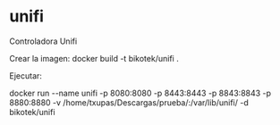 # unifi
Controladora Unifi

Crear la imagen:
docker build -t bikotek/unifi .



Ejecutar:

docker run --name unifi -p 8080:8080 -p 8443:8443 -p 8843:8843 -p 8880:8880 -v /home/txupas/Descargas/prueba/:/var/lib/unifi/ -d bikotek/unifi





